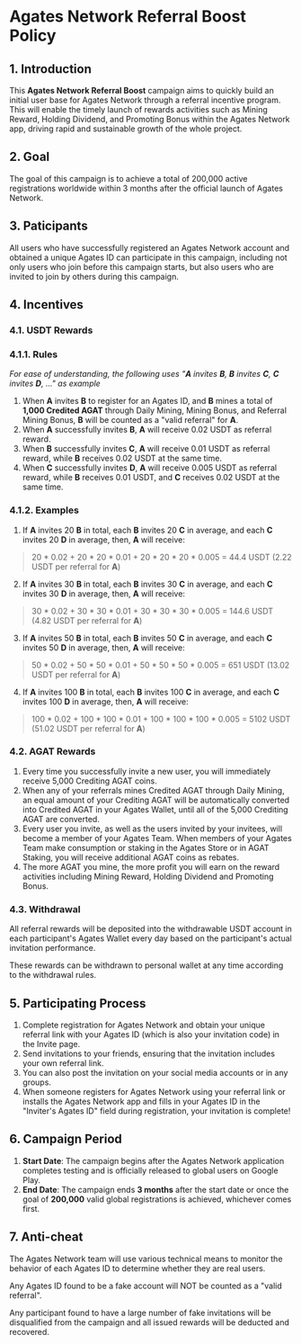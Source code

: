 # Agates Network Referral Boost Policy

## 1. Introduction
This **Agates Network Referral Boost** campaign aims to quickly build an initial user base for Agates Network through a referral incentive program. This will enable the timely launch of rewards activities such as Mining Reward, Holding Dividend, and Promoting Bonus within the Agates Network app, driving rapid and sustainable growth of the whole project.

## 2. Goal
The goal of this campaign is to achieve a total of 200,000 active registrations worldwide within 3 months after the official launch of Agates Network.

## 3. Paticipants
All users who have successfully registered an Agates Network account and obtained a unique Agates ID can participate in this campaign, including not only users who join before this campaign starts, but also users who are invited to join by others during this campaign.

## 4. Incentives
### 4.1. USDT Rewards
### 4.1.1. Rules
*For ease of understanding, the following uses "**A** invites **B**, **B** invites **C**, **C** invites **D**, ..." as example*

1. When **A** invites **B** to register for an Agates ID, and **B** mines a total of **1,000 Credited AGAT** through Daily Mining, Mining Bonus, and Referral Mining Bonus, **B** will be counted as a "valid referral" for **A**.
2. When **A** successfully invites **B**, **A** will receive 0.02 USDT as referral reward.
3. When **B** successfully invites **C**, **A** will receive 0.01 USDT as referral reward, while **B** receives 0.02 USDT at the same time.
4. When **C** successfully invites **D**, **A** will receive 0.005 USDT as referral reward, while **B** receives 0.01 USDT, and **C** receives 0.02 USDT at the same time.

### 4.1.2. Examples
1. If **A** invites 20 **B** in total, each **B** invites 20 **C** in average, and each **C** invites 20 **D** in average, then, **A** will receive:
>20 * 0.02 + 20 * 20 * 0.01 + 20 * 20 * 20 * 0.005 = 44.4 USDT (2.22 USDT per referral for **A**)
2. If **A** invites 30 **B** in total, each **B** invites 30 **C** in average, and each **C** invites 30 **D** in average, then, **A** will receive:
>30 * 0.02 + 30 * 30 * 0.01 + 30 * 30 * 30 * 0.005 = 144.6 USDT (4.82 USDT per referral for **A**)
3. If **A** invites 50 **B** in total, each **B** invites 50 **C** in average, and each **C** invites 50 **D** in average, then, **A** will receive:
>50 * 0.02 + 50 * 50 * 0.01 + 50 * 50 * 50 * 0.005 = 651 USDT (13.02 USDT per referral for **A**)
4. If **A** invites 100 **B** in total, each **B** invites 100 **C** in average, and each **C** invites 100 **D** in average, then, **A** will receive:
>100 * 0.02 + 100 * 100 * 0.01 + 100 * 100 * 100 * 0.005 = 5102 USDT (51.02 USDT per referral for **A**)

### 4.2. AGAT Rewards
1. Every time you successfully invite a new user, you will immediately receive 5,000 Crediting AGAT coins.
2. When any of your referrals mines Credited AGAT through Daily Mining, an equal amount of your Crediting AGAT will be automatically converted into Credited AGAT in your Agates Wallet, until all of the 5,000 Crediting AGAT are converted.
3. Every user you invite, as well as the users invited by your invitees, will become a member of your Agates Team. When members of your Agates Team make consumption or staking in the Agates Store or in AGAT Staking, you will receive additional AGAT coins as rebates.
4. The more AGAT you mine, the more profit you will earn on the reward activities including Mining Reward, Holding Dividend and Promoting Bonus.
      
### 4.3. Withdrawal
All referral rewards will be deposited into the withdrawable USDT account in each participant's Agates Wallet every day based on the participant's actual invitation performance.

These rewards can be withdrawn to personal wallet at any time according to the withdrawal rules.

## 5. Participating Process
1. Complete registration for Agates Network and obtain your unique referral link with your Agates ID (which is also your invitation code) in the Invite page.
2. Send invitations to your friends, ensuring that the invitation includes your own referral link.
3. You can also post the invitation on your social media accounts or in any groups.
4. When someone registers for Agates Network using your referral link or installs the Agates Network app and fills in your Agates ID in the "Inviter's Agates ID" field during registration, your invitation is complete!

## 6. Campaign Period
1. **Start Date**: The campaign begins after the Agates Network application completes testing and is officially released to global users on Google Play.
1. **End Date**: The campaign ends **3 months** after the start date or once the goal of **200,000** valid global registrations is achieved, whichever comes first.

## 7. Anti-cheat
The Agates Network team will use various technical means to monitor the behavior of each Agates ID to determine whether they are real users.

Any Agates ID found to be a fake account will NOT be counted as a "valid referral".

Any participant found to have a large number of fake invitations will be disqualified from the campaign and all issued rewards will be deducted and recovered.
